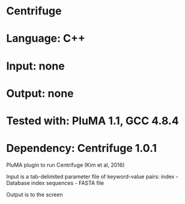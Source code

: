 # Centrifuge
# Language: C++
# Input: none
# Output: none
# Tested with: PluMA 1.1, GCC 4.8.4
# Dependency: Centrifuge 1.0.1

PluMA plugin to run Centrifuge (Kim et al, 2016)

Input is a tab-delimited parameter file of keyword-value pairs:
index - Database index
sequences - FASTA file

Output is to the screen
